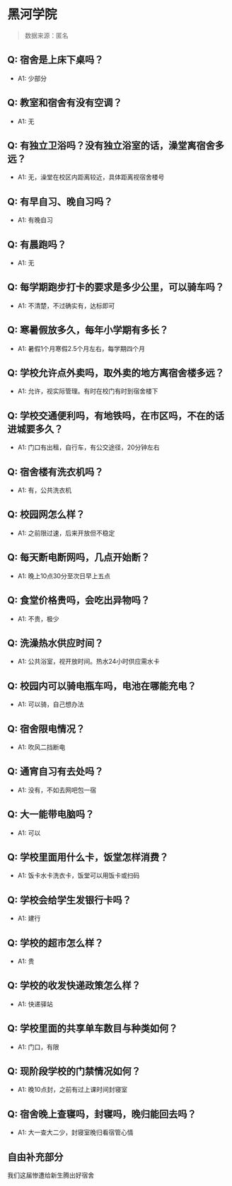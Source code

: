 # 黑河学院

> 数据来源：匿名

## Q: 宿舍是上床下桌吗？

- A1: 少部分

## Q: 教室和宿舍有没有空调？

- A1: 无

## Q: 有独立卫浴吗？没有独立浴室的话，澡堂离宿舍多远？

- A1: 无，澡堂在校区内距离较近，具体距离视宿舍楼号

## Q: 有早自习、晚自习吗？

- A1: 有晚自习

## Q: 有晨跑吗？

- A1: 无

## Q: 每学期跑步打卡的要求是多少公里，可以骑车吗？

- A1: 不清楚，不过确实有，达标即可

## Q: 寒暑假放多久，每年小学期有多长？

- A1: 暑假1个月寒假2.5个月左右，每学期四个月

## Q: 学校允许点外卖吗，取外卖的地方离宿舍楼多远？

- A1: 允许，视实际管理。有时在校门有时到宿舍楼下

## Q: 学校交通便利吗，有地铁吗，在市区吗，不在的话进城要多久？

- A1: 门口有出租，自行车，有公交途径，20分钟左右

## Q: 宿舍楼有洗衣机吗？

- A1: 有，公共洗衣机

## Q: 校园网怎么样？

- A1: 之前限过速，后来开放但不稳定

## Q: 每天断电断网吗，几点开始断？

- A1: 晚上10点30分至次日早上五点

## Q: 食堂价格贵吗，会吃出异物吗？

- A1: 不贵，极少

## Q: 洗澡热水供应时间？

- A1: 公共浴室，视开放时间。热水24小时供应需水卡

## Q: 校园内可以骑电瓶车吗，电池在哪能充电？

- A1: 可以骑，自己想办法

## Q: 宿舍限电情况？

- A1: 吹风二挡断电

## Q: 通宵自习有去处吗？

- A1: 没有，不如去网吧包一宿

## Q: 大一能带电脑吗？

- A1: 可以

## Q: 学校里面用什么卡，饭堂怎样消费？

- A1: 饭卡水卡洗衣卡，饭堂可以用饭卡或扫码

## Q: 学校会给学生发银行卡吗？

- A1: 建行

## Q: 学校的超市怎么样？

- A1: 贵

## Q: 学校的收发快递政策怎么样？

- A1: 快递驿站

## Q: 学校里面的共享单车数目与种类如何？

- A1: 门口，有限

## Q: 现阶段学校的门禁情况如何？

- A1: 晚10点封，之前有过上课时间封寝室

## Q: 宿舍晚上查寝吗，封寝吗，晚归能回去吗？

- A1: 大一查大二少，封寝室晚归看宿管心情

## 自由补充部分

我们这届惨遭给新生腾出好宿舍